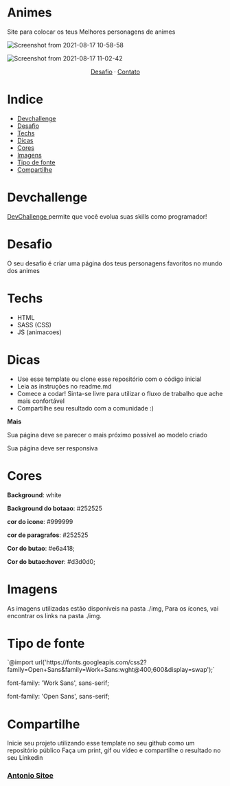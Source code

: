 <h1>Animes</h1>
<p>Site para colocar os teus Melhores personagens de animes</p>

![Screenshot from 2021-08-17
10-58-58](https://user-images.githubusercontent.com/72309855/129699602-f2e7846f-a45b-4841-aaf5-19cc44d03e09.png)

![Screenshot from 2021-08-17
11-02-42](https://user-images.githubusercontent.com/72309855/129699612-9be0d718-e245-4179-8ceb-57c8bd6dcf85.png)

<div style="text-align: center;">
 <a href="">Desafio</a> · <a href="">Contato</a>
</div>

<h1>Indice</h1>

<ul>
 <li> <a href="#Devchallenge">Devchallenge</a></li>
 <li> <a href="#Desafio">Desafio</a></li>
 <li> <a href="#Techs">Techs</a></li>
 <li> <a href="#Dicas">Dicas</a></li>
 <li> <a href="#Cores">Cores</a></li>
 <li> <a href="#Imagens">Imagens</a></li>
 <li> <a href="#Tipodefonte">Tipo de fonte</a></li>
 <li> <a href="#Compartilhe">Compartilhe</a></li>
</ul>

<h1 id="Devchallenge">Devchallenge</h1>
<p><a href="https://devchallenge.vercel.app/">DevChallenge </a>permite que você evolua suas skills como programador!</p>

<h1 id="Desafio">Desafio</h1>
<p>O seu desafio é criar uma página dos teus personagens favoritos no mundo dos animes</p>

<h1 id="Techs">Techs</h1>
<ul>
 <li>HTML</li>
 <li>SASS (CSS)</li>
 <li>JS (animacoes)</li>
</ul>

<h1 id="Dicas">Dicas</h1>

<ul>
 <li>Use esse template ou clone esse repositório com o código inicial</li>
 <li>Leia as instruções no readme.md</li>
 <li>Comece a codar! Sinta-se livre para utilizar o fluxo de trabalho que ache mais confortável</li>
 <li>Compartilhe seu resultado com a comunidade :)</li>
</ul>

<p><strong>Mais</strong></p>
<p>Sua página deve se parecer o mais próximo possível ao modelo criado</p>
<p> Sua página deve ser responsiva</p>

<h1 id="Cores">Cores</h1>
<p> <strong>Background</strong>: white</p>
<p> <strong>Background do botaao</strong>: #252525</p>
<p> <strong>cor do icone</strong>: #999999</p>
<p> <strong>cor de paragrafos</strong>: #252525</p>
<p> <strong>Cor do butao</strong>: #e6a418;</p>
<p> <strong>Cor do butao:hover</strong>: #d3d0d0;</p>

<h1 id="Imagens">Imagens</h1>
As imagens utilizadas estão disponíveis na pasta ./img, 
Para os ícones, vai encontrar os links na pasta ./img.

<h1 id="Tipodefonte">Tipo de fonte</h1>

<p>`@import url('https://fonts.googleapis.com/css2?family=Open+Sans&family=Work+Sans:wght@400;600&display=swap');` </p>

<p> font-family: 'Work Sans', sans-serif;</p>
<p> font-family: 'Open Sans', sans-serif;</p>

<h1 id="Compartilhe">Compartilhe</h1>
<p>Inicie seu projeto utilizando esse template no seu github como um repositório público Faça um print, gif ou vídeo e
 compartilhe o resultado no seu Linkedin</p>

<h3><a href="https://www.linkedin.com/in/antonio-sitoe-521b64205/">Antonio Sitoe</a></h3>
